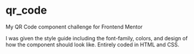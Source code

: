 # qr_code
My QR Code component challenge for Frontend Mentor

I was given the style guide including the font-family, colors, and design of how the component should look like.
Entirely coded in HTML and CSS.
